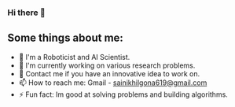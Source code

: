 ### Hi there 👋

## Some things about me:

- 🔭 I'm a Roboticist and AI Scientist.
- 🌱 I'm currently working on various research problems.
- 💬 Contact me if you have an innovative idea to work on.
- 📫 How to reach me: Gmail - sainikhilgona619@gmail.com
- ⚡ Fun fact: Im good at solving problems and building algorithms.


